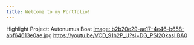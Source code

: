 ```yaml
---
title: Welcome to my Portfolio!
---
```


Highlight Project:
Autonumus Boat
[image: b2b20e29-ae17-4e46-b658-abf64613e0ae.jpg](https://github.com/Brendan-Booth/brendan-booth.github.io/issues/2#issue-2782563037)
https://youtu.be/VCD_91h2P_U?si=DG_PSI2OkasIIBA0

